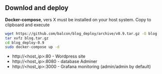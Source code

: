 ## Downlod and deploy
**Docker-compose**, vers X must be installed on your host system.
Copy to clipboard and execute
```bash
wget https://github.com/balcon/blog_deploy/archive/v0.9.tar.gz -O blog.tar.gz
tar xvfz blog.tar.gz
cd blog_deploy-0.9
sudo docker-compose up -d
```
- http://<host_ip>:80 - Wordpress site
- http://<host_ip>:8080 - database Adminer
- http://<host_ip>:3000 - Grafana monitoring (admin/admin by default)


